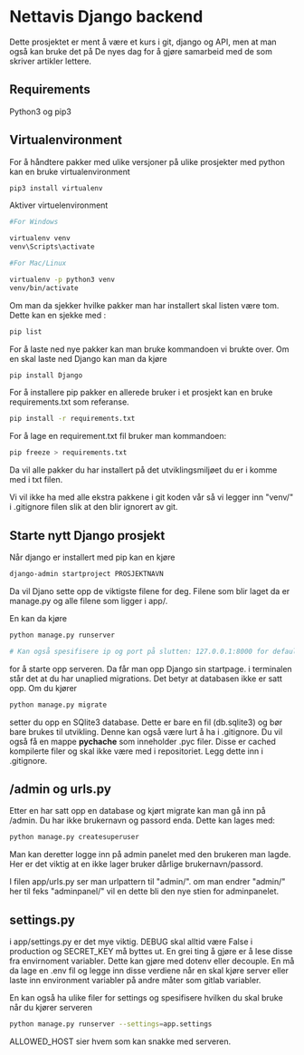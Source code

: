 # Nettavis Django backend

Dette prosjektet er ment å være et kurs i git, django og API, men at man også kan bruke det på De nyes dag for å gjøre samarbeid med de som skriver artikler lettere.

## Requirements

Python3 og pip3

## Virtualenvironment
For å håndtere pakker med ulike versjoner på ulike prosjekter med python kan en bruke virtualenvironment

```bash
pip3 install virtualenv
```

Aktiver virtuelenvironment
```bash
#For Windows

virtualenv venv                      
venv\Scripts\activate                
```
```bash
#For Mac/Linux

virtualenv -p python3 venv          
venv/bin/activate                 
```

Om man da sjekker hvilke pakker man har installert skal listen være tom. Dette kan en sjekke med :

```bash
pip list
```
For å laste ned nye pakker kan man bruke kommandoen vi brukte over. Om en skal laste ned Django kan man da kjøre
```bash
pip install Django
```
For å installere pip pakker en allerede bruker i et prosjekt kan en bruke requirements.txt som referanse.

```bash
pip install -r requirements.txt
```

For å lage en requirement.txt fil bruker man kommandoen:

```bash
pip freeze > requirements.txt
```
Da vil alle pakker du har installert på det utviklingsmiljøet du er i komme med i txt filen.

Vi vil ikke ha med alle ekstra pakkene i git koden vår så vi legger inn "venv/" i .gitignore filen slik at den blir ignorert av git.

## Starte nytt Django prosjekt
Når django er installert med pip kan en kjøre 
```bash
django-admin startproject PROSJEKTNAVN
```
Da vil Djano sette opp de viktigste filene for deg. Filene som blir laget da er manage.py og alle filene som ligger i app/.

En kan da kjøre
```bash
python manage.py runserver

# Kan også spesifisere ip og port på slutten: 127.0.0.1:8000 for default
```
for å starte opp serveren. Da får man opp Django sin startpage. i terminalen står det at du har unaplied migrations. Det betyr at databasen ikke er satt opp. Om du kjører 
```bash
python manage.py migrate
```
setter du opp en SQlite3 database. Dette er bare en fil (db.sqlite3) og bør bare brukes til utvikling. Denne kan også være lurt å ha i .gitignore.
Du vil også få en mappe __pychache__ som inneholder .pyc filer. Disse er cached kompilerte filer og skal ikke være med i repositoriet. Legg dette inn i .gitignore.

## /admin og urls.py

Etter en har satt opp en database og kjørt migrate kan man gå inn på /admin. Du har ikke brukernavn og passord enda. Dette kan lages med:

```bash
python manage.py createsuperuser
```

Man kan deretter logge inn på admin panelet med den brukeren man lagde. Her er det viktig at en ikke lager bruker dårlige brukernavn/passord.

I filen app/urls.py ser man urlpattern til "admin/". om man endrer "admin/" her til feks "adminpanel/" vil en dette bli den nye stien for adminpanelet.

## settings.py

i app/settings.py er det mye viktig. DEBUG skal alltid være False i production og SECRET_KEY må byttes ut. En grei ting å gjøre er å lese disse fra envirnoment variabler. Dette kan gjøre med dotenv eller decouple. En må da lage en .env fil og legge inn disse verdiene når en skal kjøre server eller laste inn environment variabler på andre måter som gitlab variabler.

En kan også ha ulike filer for settings og spesifisere hvilken du skal bruke når du kjører serveren

```bash
python manage.py runserver --settings=app.settings
```

ALLOWED_HOST sier hvem som kan snakke med serveren.